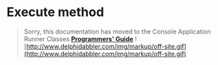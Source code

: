 <a href='Hidden comment: 
$Rev$
$Date$
'></a>

# Execute method #

> Sorry, this documentation has moved to the Console Application Runner Classes **[Programmers' Guide](http://wiki.delphidabbler.com/index.php/Docs/TPJCustomConsoleAppExecute)** ![http://www.delphidabbler.com/img/markup/off-site.gif](http://www.delphidabbler.com/img/markup/off-site.gif)
